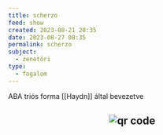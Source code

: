 ```yaml
---
title: scherzo
feed: show
created: 2023-08-21 20:35
date: 2023-08-27 08:35
permalink: scherzo
subject:
  - zenetöri
type:
  - fogalom
---
```


ABA triós forma [[Haydn]] által bevezetve



## <p style="text-align: center;"><img src="https://chart.googleapis.com/chart?cht=qr&chl=https://notes.andrasdenes.com/scherzo&chs=180x180&choe=UTF-8&chld=L|2" alt="qr code"></p>

